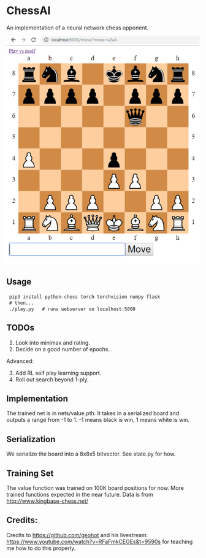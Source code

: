 # ChessAI

An implementation of a neural network chess opponent.

<img width=600px src="https://github.com/Ian-Dzindo01/Chess-AI/blob/master/screenshot.png" />

Usage
-----

```
 pip3 install python-chess torch torchvision numpy flask
 # then...
 ./play.py   # runs webserver on localhost:5000
```

TODOs
-----
1. Look into minimax and rating.
2. Decide on a good number of epochs.

Advanced:

3. Add RL self play learning support.
4. Roll out search beyond 1-ply.

Implementation
-----

The trained net is in nets/value.pth. It takes in a serialized board and outputs a range from -1 to 1. -1 means black is win, 1 means white is win.

Serialization
-----

We serialize the board into a 8x8x5 bitvector. See state.py for how.

Training Set
-----

The value function was trained on 100K board positions for now. More trained functions expected in the near future. Data is from http://www.kingbase-chess.net/

Credits:
------

Credits to https://github.com/geohot and his livestream: https://www.youtube.com/watch?v=RFaFmkCEGEs&t=9590s for teaching me how to do this properly.
